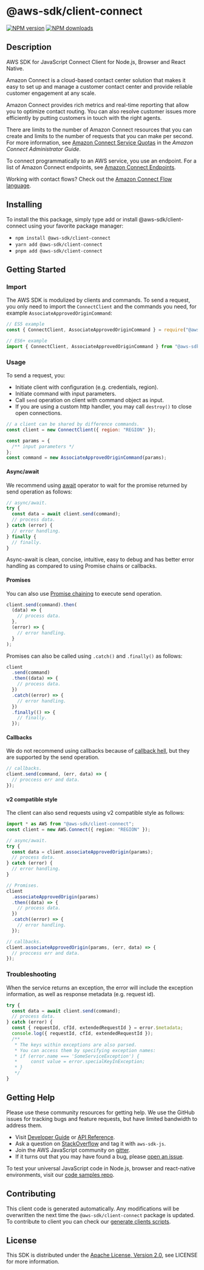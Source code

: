 # @aws-sdk/client-connect

[![NPM version](https://img.shields.io/npm/v/@aws-sdk/client-connect/latest.svg)](https://www.npmjs.com/package/@aws-sdk/client-connect)
[![NPM downloads](https://img.shields.io/npm/dm/@aws-sdk/client-connect.svg)](https://www.npmjs.com/package/@aws-sdk/client-connect)

## Description

AWS SDK for JavaScript Connect Client for Node.js, Browser and React Native.

<p>Amazon Connect is a cloud-based contact center solution that makes it easy to set up and manage a
customer contact center and provide reliable customer engagement at any scale.</p>
<p>Amazon Connect provides rich metrics and real-time reporting that allow you to optimize contact
routing. You can also resolve customer issues more efficiently by putting customers in touch with
the right agents.</p>
<p>There are limits to the number of Amazon Connect resources that you can create and limits to the
number of requests that you can make per second. For more information, see <a href="https://docs.aws.amazon.com/connect/latest/adminguide/amazon-connect-service-limits.html">Amazon Connect
Service Quotas</a> in the <i>Amazon Connect Administrator Guide</i>.</p>
<p>To connect programmatically to an AWS service, you use an endpoint. For a list of Amazon Connect
endpoints, see <a href="https://docs.aws.amazon.com/general/latest/gr/connect_region.html">Amazon Connect
Endpoints</a>.</p>
<note>
<p>Working with contact flows? Check out the <a href="https://docs.aws.amazon.com/connect/latest/adminguide/flow-language.html">Amazon Connect Flow language</a>.</p>
</note>

## Installing

To install the this package, simply type add or install @aws-sdk/client-connect
using your favorite package manager:

- `npm install @aws-sdk/client-connect`
- `yarn add @aws-sdk/client-connect`
- `pnpm add @aws-sdk/client-connect`

## Getting Started

### Import

The AWS SDK is modulized by clients and commands.
To send a request, you only need to import the `ConnectClient` and
the commands you need, for example `AssociateApprovedOriginCommand`:

```js
// ES5 example
const { ConnectClient, AssociateApprovedOriginCommand } = require("@aws-sdk/client-connect");
```

```ts
// ES6+ example
import { ConnectClient, AssociateApprovedOriginCommand } from "@aws-sdk/client-connect";
```

### Usage

To send a request, you:

- Initiate client with configuration (e.g. credentials, region).
- Initiate command with input parameters.
- Call `send` operation on client with command object as input.
- If you are using a custom http handler, you may call `destroy()` to close open connections.

```js
// a client can be shared by difference commands.
const client = new ConnectClient({ region: "REGION" });

const params = {
  /** input parameters */
};
const command = new AssociateApprovedOriginCommand(params);
```

#### Async/await

We recommend using [await](https://developer.mozilla.org/en-US/docs/Web/JavaScript/Reference/Operators/await)
operator to wait for the promise returned by send operation as follows:

```js
// async/await.
try {
  const data = await client.send(command);
  // process data.
} catch (error) {
  // error handling.
} finally {
  // finally.
}
```

Async-await is clean, concise, intuitive, easy to debug and has better error handling
as compared to using Promise chains or callbacks.

#### Promises

You can also use [Promise chaining](https://developer.mozilla.org/en-US/docs/Web/JavaScript/Guide/Using_promises#chaining)
to execute send operation.

```js
client.send(command).then(
  (data) => {
    // process data.
  },
  (error) => {
    // error handling.
  }
);
```

Promises can also be called using `.catch()` and `.finally()` as follows:

```js
client
  .send(command)
  .then((data) => {
    // process data.
  })
  .catch((error) => {
    // error handling.
  })
  .finally(() => {
    // finally.
  });
```

#### Callbacks

We do not recommend using callbacks because of [callback hell](http://callbackhell.com/),
but they are supported by the send operation.

```js
// callbacks.
client.send(command, (err, data) => {
  // proccess err and data.
});
```

#### v2 compatible style

The client can also send requests using v2 compatible style as follows:

```ts
import * as AWS from "@aws-sdk/client-connect";
const client = new AWS.Connect({ region: "REGION" });

// async/await.
try {
  const data = client.associateApprovedOrigin(params);
  // process data.
} catch (error) {
  // error handling.
}

// Promises.
client
  .associateApprovedOrigin(params)
  .then((data) => {
    // process data.
  })
  .catch((error) => {
    // error handling.
  });

// callbacks.
client.associateApprovedOrigin(params, (err, data) => {
  // proccess err and data.
});
```

### Troubleshooting

When the service returns an exception, the error will include the exception information,
as well as response metadata (e.g. request id).

```js
try {
  const data = await client.send(command);
  // process data.
} catch (error) {
  const { requestId, cfId, extendedRequestId } = error.$metadata;
  console.log({ requestId, cfId, extendedRequestId });
  /**
   * The keys within exceptions are also parsed.
   * You can access them by specifying exception names:
   * if (error.name === 'SomeServiceException') {
   *     const value = error.specialKeyInException;
   * }
   */
}
```

## Getting Help

Please use these community resources for getting help.
We use the GitHub issues for tracking bugs and feature requests, but have limited bandwidth to address them.

- Visit [Developer Guide](https://docs.aws.amazon.com/sdk-for-javascript/v3/developer-guide/welcome.html)
  or [API Reference](https://docs.aws.amazon.com/AWSJavaScriptSDK/v3/latest/index.html).
- Ask a question on [StackOverflow](https://stackoverflow.com/questions/tagged/aws-sdk-js) and tag it with `aws-sdk-js`.
- Join the AWS JavaScript community on [gitter](https://gitter.im/aws/aws-sdk-js-v3).
- If it turns out that you may have found a bug, please [open an issue](https://github.com/aws/aws-sdk-js-v3/issues/new/choose).

To test your universal JavaScript code in Node.js, browser and react-native environments,
visit our [code samples repo](https://github.com/aws-samples/aws-sdk-js-tests).

## Contributing

This client code is generated automatically. Any modifications will be overwritten the next time the `@aws-sdk/client-connect` package is updated.
To contribute to client you can check our [generate clients scripts](https://github.com/aws/aws-sdk-js-v3/tree/master/scripts/generate-clients).

## License

This SDK is distributed under the
[Apache License, Version 2.0](http://www.apache.org/licenses/LICENSE-2.0),
see LICENSE for more information.
